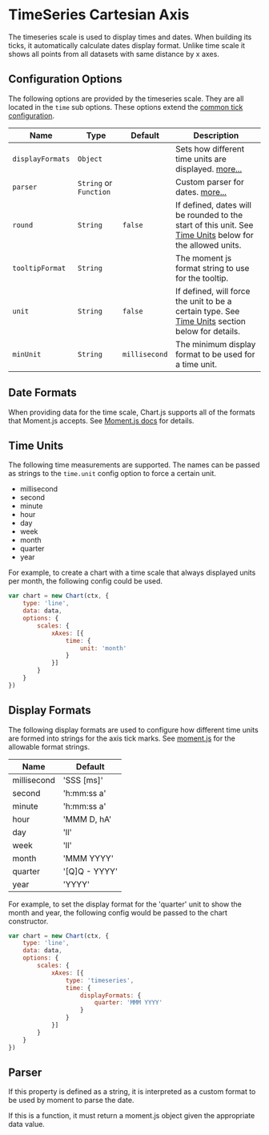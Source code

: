 # TimeSeries Cartesian Axis

The timeseries scale is used to display times and dates. When building its ticks, it automatically calculate dates display format. Unlike time scale it shows all points from all datasets with same distance by x axes.

## Configuration Options

The following options are provided by the timeseries scale. They are all located in the `time` sub options. These options extend the [common tick configuration](README.md#tick-configuration).

| Name | Type | Default | Description
| -----| ---- | --------| -----------
| `displayFormats` | `Object` | | Sets how different time units are displayed. [more...](#display-formats)
| `parser` | `String` or `Function` | | Custom parser for dates. [more...](#parser)
| `round` | `String` | `false` | If defined, dates will be rounded to the start of this unit. See [Time Units](#scales-time-units) below for the allowed units.
| `tooltipFormat` | `String` | | The moment js format string to use for the tooltip.
| `unit` | `String` | `false` | If defined, will force the unit to be a certain type. See [Time Units](#scales-time-units) section below for details.
| `minUnit` | `String` | `millisecond` | The minimum display format to be used for a time unit.

## Date Formats

When providing data for the time scale, Chart.js supports all of the formats that Moment.js accepts. See [Moment.js docs](http://momentjs.com/docs/#/parsing/) for details.

## Time Units

The following time measurements are supported. The names can be passed as strings to the `time.unit` config option to force a certain unit.

* millisecond
* second
* minute
* hour
* day
* week
* month
* quarter
* year

For example, to create a chart with a time scale that always displayed units per month, the following config could be used.

```javascript
var chart = new Chart(ctx, {
    type: 'line',
    data: data,
    options: {
        scales: {
            xAxes: [{
                time: {
                    unit: 'month'
                }
            }]
        }
    }
})
```

## Display Formats
The following display formats are used to configure how different time units are formed into strings for the axis tick marks. See [moment.js](http://momentjs.com/docs/#/displaying/format/) for the allowable format strings.

Name | Default
--- | ---
millisecond | 'SSS [ms]'
second | 'h:mm:ss a'
minute | 'h:mm:ss a'
hour | 'MMM D, hA'
day | 'll'
week | 'll'
month | 'MMM YYYY'
quarter | '[Q]Q - YYYY'
year | 'YYYY'

For example, to set the display format for the 'quarter' unit to show the month and year, the following config would be passed to the chart constructor.

```javascript
var chart = new Chart(ctx, {
    type: 'line',
    data: data,
    options: {
        scales: {
            xAxes: [{
                type: 'timeseries',
                time: {
                    displayFormats: {
                        quarter: 'MMM YYYY'
                    }
                }
            }]
        }
    }
})
```

## Parser
If this property is defined as a string, it is interpreted as a custom format to be used by moment to parse the date.

If this is a function, it must return a moment.js object given the appropriate data value.
